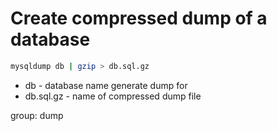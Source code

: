 # Create compressed dump of a database

```bash
mysqldump db | gzip > db.sql.gz
```

- db - database name generate dump for
- db.sql.gz - name of compressed dump file

group: dump
